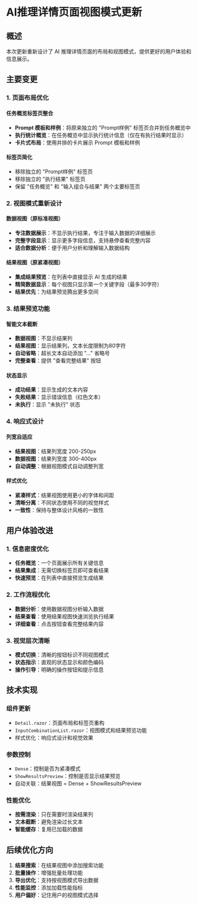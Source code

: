# AI推理详情页面视图模式更新

## 概述

本次更新重新设计了 AI 推理详情页面的布局和视图模式，提供更好的用户体验和信息展示。

## 主要变更

### 1. 页面布局优化

#### 任务概览标签页整合
- **Prompt 模板和样例**：将原来独立的 "Prompt样例" 标签页合并到任务概览中
- **执行统计概览**：在任务概览中显示执行统计信息（仅在有执行结果时显示）
- **卡片式布局**：使用并排的卡片展示 Prompt 模板和样例

#### 标签页简化
- 移除独立的 "Prompt样例" 标签页
- 移除独立的 "执行结果" 标签页
- 保留 "任务概览" 和 "输入组合与结果" 两个主要标签页

### 2. 视图模式重新设计

#### 数据视图（原标准视图）
- **专注数据展示**：不显示执行结果，专注于输入数据的详细展示
- **完整字段显示**：显示更多字段信息，支持悬停查看完整内容
- **适合数据分析**：便于用户分析和理解输入数据结构

#### 结果视图（原紧凑视图）
- **集成结果预览**：在列表中直接显示 AI 生成的结果
- **精简数据显示**：每个视图只显示第一个关键字段（最多30字符）
- **结果优先**：为结果预览腾出更多空间

### 3. 结果预览功能

#### 智能文本截断
- **数据视图**：不显示结果列
- **结果视图**：显示结果列，文本长度限制为80字符
- **自动省略**：超长文本自动添加 "..." 省略号
- **完整查看**：提供 "查看完整结果" 按钮

#### 状态显示
- **成功结果**：显示生成的文本内容
- **失败结果**：显示错误信息（红色文本）
- **未执行**：显示 "未执行" 状态

### 4. 响应式设计

#### 列宽自适应
- **结果视图**：结果列宽度 200-250px
- **数据视图**：结果列宽度 300-400px
- **自动调整**：根据视图模式自动调整列宽

#### 样式优化
- **紧凑样式**：结果视图使用更小的字体和间距
- **清晰分离**：不同状态使用不同的视觉样式
- **一致性**：保持与整体设计风格的一致性

## 用户体验改进

### 1. 信息密度优化
- **任务概览**：一个页面展示所有关键信息
- **结果集成**：无需切换标签页即可查看结果
- **快速预览**：在列表中直接预览生成结果

### 2. 工作流程优化
- **数据分析**：使用数据视图分析输入数据
- **结果查看**：使用结果视图快速浏览执行结果
- **详细查看**：点击按钮查看完整结果内容

### 3. 视觉层次清晰
- **模式切换**：清晰的按钮标识不同视图模式
- **状态指示**：直观的状态显示和颜色编码
- **操作引导**：明确的操作按钮和提示信息

## 技术实现

### 组件更新
- `Detail.razor`：页面布局和标签页重构
- `InputCombinationList.razor`：视图模式和结果预览功能
- 样式优化：响应式设计和视觉效果

### 参数控制
- `Dense`：控制是否为紧凑模式
- `ShowResultsPreview`：控制是否显示结果预览
- 自动关联：结果视图 = Dense + ShowResultsPreview

### 性能优化
- **按需渲染**：只在需要时渲染结果列
- **文本截断**：避免渲染过长文本
- **智能缓存**：复用已加载的数据

## 后续优化方向

1. **结果搜索**：在结果视图中添加搜索功能
2. **批量操作**：增强批量处理功能
3. **导出优化**：支持按视图模式导出数据
4. **性能监控**：添加加载性能指标
5. **用户偏好**：记住用户的视图模式选择 